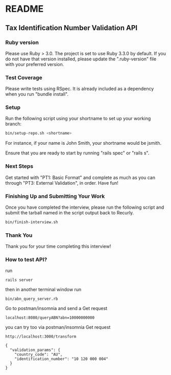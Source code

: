 # README

## Tax Identification Number Validation API

### Ruby version
Please use Ruby > 3.0. The project is set to use Ruby 3.3.0 by default. If you do not have that version installed, please update the ".ruby-version" file with your preferred version.

### Test Coverage

Please write tests using RSpec. It is already included as a dependency when you run "bundle install".

### Setup

Run the following script using your shortname to set up your working branch:

```bash
bin/setup-repo.sh <shortname>
```

For instance, if your name is John Smith, your shortname would be jsmith.

Ensure that you are ready to start by running "rails spec" or "rails s".

### Next Steps
Get started with "PT1: Basic Format" and complete as much as you can through "PT3: External Validation", in order. Have fun!

### Finishing Up and Submitting Your Work

Once you have completed the interview, please run the following script and submit the tarball named in the script output back to Recurly.

```bash
bin/finish-interview.sh
```

### Thank You

Thank you for your time completing this interview!

### How to test API?

run

```
rails server
```

then in another terminal window run

```
bin/abn_query_server.rb
```

Go to postman/insomnia and send a Get request 

```
localhost:8080/queryABN?abn=10000000000
```

you can try too via postman/insomnia Get request

```
http://localhost:3000/transform

{
  "validation_params": {
    "country_code": "AU",
    "identification_number": "10 120 000 004"
  }
}
```


